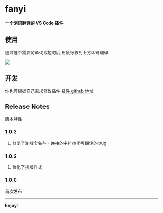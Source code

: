 # fanyi

**一个划词翻译的 VS Code 插件**

## 使用

通过选中需要的单词或短句后,用鼠标移到上方即可翻译.

![](https://assets.fedtop.com/picbed/202308021642558.png)

## 开发

你也可根据自己需求修改插件 [插件 github 地址](https://github.com/wangrongding/fanyi)

## Release Notes

版本特性

### 1.0.3

1. 修复了驼峰命名与'-'连接的字符串不可翻译的 bug

### 1.0.2

1. 优化了排版样式

### 1.0.0

首次发布

---

**Enjoy!**
